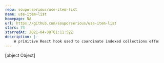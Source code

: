 ```yaml
---
repo: souporserious/use-item-list
name: use-item-list
homepage: NA
url: https://github.com/souporserious/use-item-list
stars: 74
starredAt: 2021-04-08T01:11:52Z
description: |-
    A primitive React hook used to coordinate indexed collections effortlessly.
---
```


[object Object]
